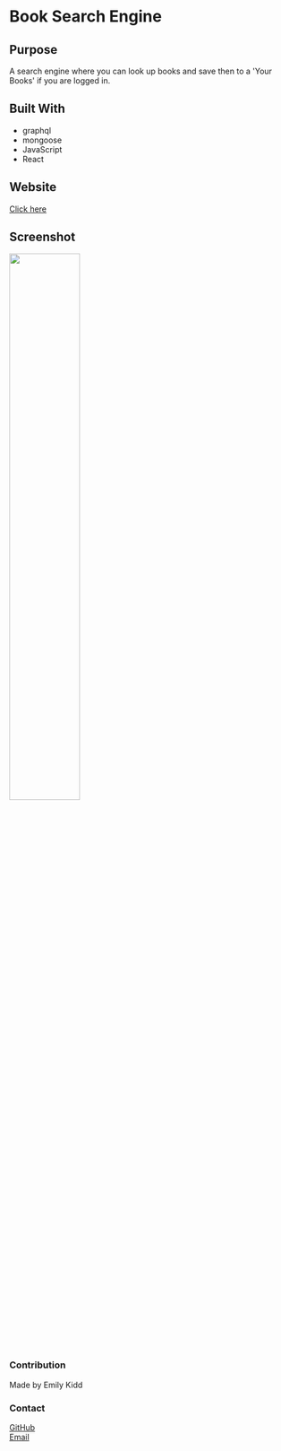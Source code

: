 # Book Search Engine

## Purpose

A search engine where you can look up books and save then to a 'Your Books' if you are logged in.

## Built With

- graphql
- mongoose
- JavaScript
- React

## Website

[Click here](https://emilykidd3.github.io/book-search-engine/)

## Screenshot

<img src="./src/assets/" width="50%" heigh="50%">

### Contribution

Made by Emily Kidd

### Contact

[GitHub](github.com/emilykidd3)  
[Email](mailto:e.kidd61@yahoo.com)
